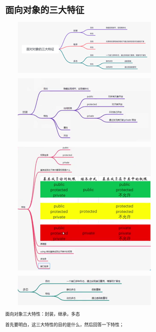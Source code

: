 # 面向对象的三大特征

<figure><img src="../../.gitbook/assets/面对对象的三大特征.png" alt=""><figcaption></figcaption></figure>

<figure><img src="../../.gitbook/assets/image (107).png" alt=""><figcaption></figcaption></figure>

<figure><img src="../../.gitbook/assets/image (108).png" alt=""><figcaption></figcaption></figure>

<figure><img src="../../.gitbook/assets/image (109).png" alt=""><figcaption></figcaption></figure>



面向对象三大特性：封装，继承，多态

首先要明白，这三大特性的目的是什么，然后回答一下特性；
